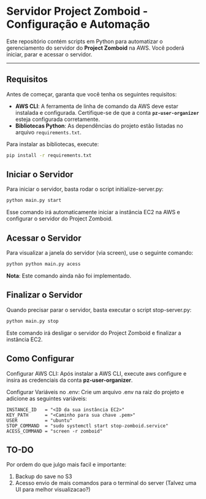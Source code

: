 # **Servidor Project Zomboid - Configuração e Automação**

Este repositório contém scripts em Python para automatizar o gerenciamento do servidor do **Project Zomboid** na AWS. Você poderá iniciar, parar e acessar o servidor.

---

## **Requisitos**

Antes de começar, garanta que você tenha os seguintes requisitos:

- **AWS CLI**: A ferramenta de linha de comando da AWS deve estar instalada e configurada. Certifique-se de que a conta **`pz-user-organizer`** esteja configurada corretamente.
- **Bibliotecas Python**: As dependências do projeto estão listadas no arquivo `requirements.txt`.

Para instalar as bibliotecas, execute:

```bash
pip install -r requirements.txt
```

## **Iniciar o Servidor**
Para iniciar o servidor, basta rodar o script initialize-server.py:
```bash
python main.py start
```
Esse comando irá automaticamente iniciar a instância EC2 na AWS e configurar o servidor do Project Zomboid.

## **Acessar o Servidor**
Para visualizar a janela do servidor (via screen), use o seguinte comando:
```bash
python python main.py acess
```
**Nota**: Este comando ainda não foi implementado.

## **Finalizar o Servidor**
Quando precisar parar o servidor, basta executar o script stop-server.py:

```bash
python main.py stop 
```
Este comando irá desligar o servidor do Project Zomboid e finalizar a instância EC2.

## **Como Configurar**
Configurar AWS CLI: Após instalar a AWS CLI, execute aws configure e insira as credenciais da conta **pz-user-organizer**.

Configurar Variáveis no .env: Crie um arquivo .env na raiz do projeto e adicione as seguintes variáveis:

```plaintext
INSTANCE_ID   = "<ID da sua instância EC2>"
KEY_PATH      = "<Caminho para sua chave .pem>"
USER          = "ubuntu"
STOP_COMMAND  = "sudo systemctl start stop-zomboid.service"
ACESS_COMMAND = "screen -r zomboid"
```

## **TO-DO**
Por ordem do que julgo mais facil e importante:

1. Backup do save no S3
2. Acesso envio de mais comandos para o terminal do server (Talvez uma UI para melhor visualizacao?)
